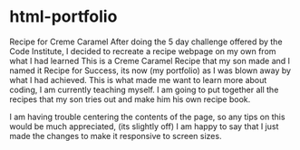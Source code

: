 # html-portfolio
Recipe for Creme Caramel
After doing the 5 day challenge offered by the Code Institute, I decided to recreate a recipe webpage on my own from what I had learned
This is a Creme Caramel Recipe that my son made and I named it Recipe for Success, its now (my portfolio) as I was blown away by what I had achieved.
This is what made me want to learn more about coding, I am currently teaching myself.
I am going to put together all the recipes that my son tries out and make him his own recipe book.

I am having trouble centering the contents of the page, so any tips on this would be much appreciated, (its slightly off)
I am happy to say that I just made the changes to make it responsive to screen sizes. 
